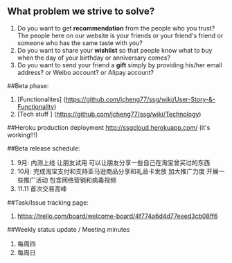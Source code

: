 ## What problem we strive to solve?
1. Do you want to get **recommendation** from the people who you trust? The people here on our website is your friends or your friend's friend or someone who has the same taste with you?
2. Do you want to share your **wishlist** so that people know what to buy when the day of your birthday or anniversary comes?
3. Do you want to send your friend a **gift** simply by providing his/her email address? or Weibo account? or Alipay account?


##Beta phase:
1. [Functionalites] (https://github.com/jcheng77/ssg/wiki/User-Story-&-Functionality)
2. [Tech stuff ] (https://github.com/jcheng77/ssg/wiki/Technology)

##Heroku production deployment
http://ssgcloud.herokuapp.com/  (it's working!!!)

##Beta release schedule:
1. 9月: 内测上线 让朋友试用 可以让朋友分享一些自己在淘宝曾买过的东西
2. 10月: 完成淘宝支付和支持亚马逊商品分享和礼品卡发放 加大推广力度 开展一些推广活动 包含网络营销和病毒视频
6. 11.11 首次交易高峰

##Task/Issue tracking page:
1. https://trello.com/board/welcome-board/4f774a6d4d77eeed3cb08ff6

##Weekly status update / Meeting minutes
1. 每周四
1. 每周日
